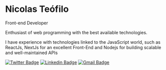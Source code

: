 # Nicolas Teófilo

Front-end Developer

Enthusiast of web programming with the best available technologies.

I have experience with technologies linked to the JavaScript world, such as ReactJs, NextJs for an excellent Front-End and Nodejs for building scalable and well-maintained APIs

[![Twitter Badge](https://img.shields.io/badge/-@onicolateofilo-354f52?style=flat-square&labelColor=354f52&logo=twitter&logoColor=white&link=https://twitter.com/onicolateofilo)](https://twitter.com/onicolateofilo) 
[![Linkedin Badge](https://img.shields.io/badge/-Nicolas%20Teófilo-354f52?style=flat-square&logo=Linkedin&logoColor=white&link=https://www.linkedin.com/in/nicolasteofilo/)](https://www.linkedin.com/in/nicolasteofilo/) 
[![Gmail Badge](https://img.shields.io/badge/-contato.nicolasteofilo@gmail.com-354f52?style=flat-square&logo=Gmail&logoColor=white&link=mailto:contato.nicolasteofilo@gmail.com)](mailto:contato.nicolasteofilo@gmail.com)
